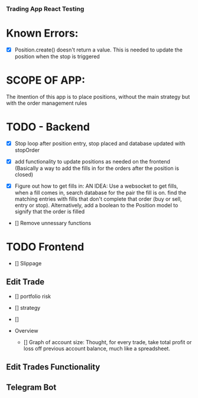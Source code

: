 ### Trading App React Testing

# Known Errors:

- [x] Position.create() doesn't return a value. This is needed to update the position when the stop is triggered

# SCOPE OF APP:

The itnention of this app is to place positions, without the main strategy but with the order management rules

# TODO - Backend

- [x] Stop loop after position entry, stop placed and database updated with stopOrder

- [x] add functionality to update positions as needed on the frontend (Basically a way to add the fills in for the orders after the position is closed)

- [x] Figure out how to get fills in: AN IDEA: Use a websocket to get fills, when a fill comes in, search database for the pair the fill is on. find the matching entries with fills that don't complete that order (buy or sell, entry or stop). Alternatively, add a boolean to the Position model to signify that the order is filled

- [] Remove unnessary functions

# TODO Frontend

- [] Slippage

## Edit Trade

- [] portfolio risk
- [] strategy
- []

- Overview
  - [] Graph of account size: Thought, for every trade, take total profit or loss off previous account balance, much like a spreadsheet.

## Edit Trades Functionality

## Telegram Bot
